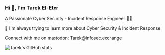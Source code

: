 <h3 align="left"> Hi 👋, I'm Tarek El-Eter </h4>
<h7 align="left"> A Passionate Cyber Security - Incident Response Engineer 👨‍💻
  
<h7 align="left">🌱 I'm always trying to learn more about Cyber Security & Incident Response
</h6> <h7 align="left"> Connect with me on mastodon: Tarek@infosec.exchange

![Tarek's GitHub stats](https://github-readme-stats.vercel.app/api?username=teleter&show_icons=true&theme=transparent)
